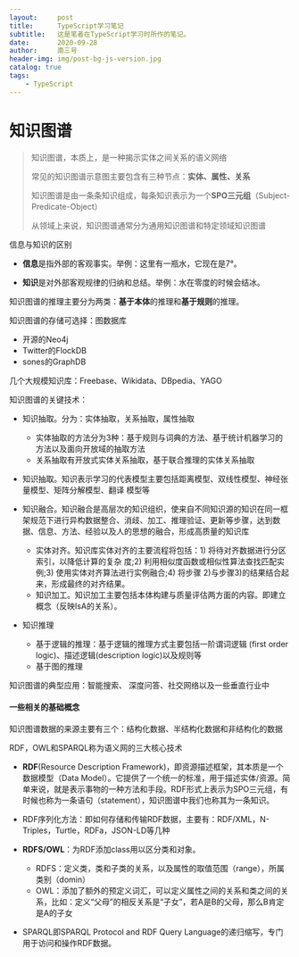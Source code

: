 ```yaml
---
layout:     post
title:      TypeScript学习笔记
subtitle:   这是笔者在TypeScript学习时所作的笔记。
date:       2020-09-28
author:     南三号
header-img: img/post-bg-js-version.jpg
catalog: true
tags:
    - TypeScript
---
```



# 知识图谱

> 知识图谱，本质上，是一种揭示实体之间关系的语义网络
>
> 常见的知识图谱示意图主要包含有三种节点：**实体、属性、关系**
>
> 知识图谱是由一条条知识组成，每条知识表示为一个**SPO三元组**（Subject-Predicate-Object）
>
> 从领域上来说，知识图谱通常分为通用知识图谱和特定领域知识图谱

信息与知识的区别

- **信息**是指外部的客观事实。举例：这里有一瓶水，它现在是7°。

- **知识**是对外部客观规律的归纳和总结。举例：水在零度的时候会结冰。

知识图谱的推理主要分为两类：**基于本体**的推理和**基于规则**的推理。

知识图谱的存储可选择：图数据库

- 开源的Neo4j
- Twitter的FlockDB
- sones的GraphDB

几个大规模知识库：Freebase、Wikidata、DBpedia、YAGO

知识图谱的关键技术：

- 知识抽取。分为：实体抽取，关系抽取，属性抽取
  - 实体抽取的方法分为3种：基于规则与词典的方法、基于统计机器学习的方法以及面向开放域的抽取方法
  - 关系抽取有开放式实体关系抽取，基于联合推理的实体关系抽取

- 知识抽取。知识表示学习的代表模型主要包括距离模型、双线性模型、神经张量模型、矩阵分解模型、翻译 模型等
- 知识融合。知识融合是高层次的知识组织，使来自不同知识源的知识在同一框架规范下进行异构数据整合、消歧、加工、推理验证、更新等步骤，达到数据、信息、方法、经验以及人的思想的融合，形成高质量的知识库
  - 实体对齐。知识库实体对齐的主要流程将包括：1) 将待对齐数据进行分区索引，以降低计算的复杂 度;2) 利用相似度函数或相似性算法查找匹配实例;3) 使用实体对齐算法进行实例融合;4) 将步骤 2)与步骤3)的结果结合起来，形成最终的对齐结果。
  - 知识加工。知识加工主要包括本体构建与质量评估两方面的内容。即建立概念（反映IsA的关系）。
- 知识推理
  - 基于逻辑的推理：基于逻辑的推理方式主要包括一阶谓词逻辑 (first order logic)、描述逻辑(description logic)以及规则等
  - 基于图的推理

知识图谱的典型应用：智能搜索、 深度问答、社交网络以及一些垂直行业中



#### 一些相关的基础概念

知识图谱数据的来源主要有三个：结构化数据、半结构化数据和非结构化的数据

RDF，OWL和SPARQL称为语义网的三大核心技术

- **RDF**(Resource Description Framework)，即资源描述框架，其本质是一个数据模型（Data Model）。它提供了一个统一的标准，用于描述实体/资源。简单来说，就是表示事物的一种方法和手段。RDF形式上表示为SPO三元组，有时候也称为一条语句（statement），知识图谱中我们也称其为一条知识。

- RDF序列化方法：即如何存储和传输RDF数据，主要有：RDF/XML，N-Triples，Turtle，RDFa，JSON-LD等几种

- **RDFS/OWL**：为RDF添加class用以区分类和对象。
  - RDFS：定义类，类和子类的关系，以及属性的取值范围（range），所属类别（domin）
  - OWL：添加了额外的预定义词汇，可以定义属性之间的关系和类之间的关系，比如：定义“父母”的相反关系是“子女”，若A是B的父母，那么B肯定是A的子女

- SPARQL即SPARQL Protocol and RDF Query Language的递归缩写，专门用于访问和操作RDF数据。


